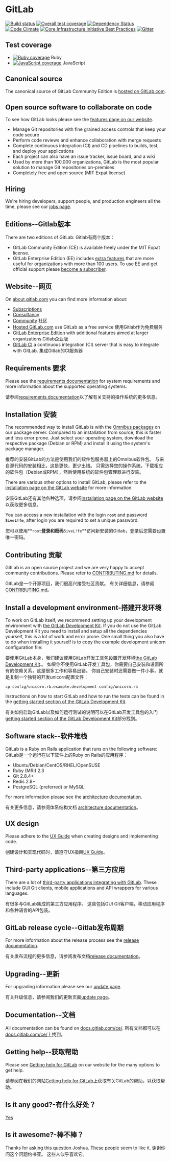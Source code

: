 # GitLab

[![Build status](https://gitlab.com/gitlab-org/gitlab-ce/badges/master/build.svg)](https://gitlab.com/gitlab-org/gitlab-ce/commits/master)
[![Overall test coverage](https://gitlab.com/gitlab-org/gitlab-ce/badges/master/coverage.svg)](https://gitlab.com/gitlab-org/gitlab-ce/pipelines)
[![Dependency Status](https://gemnasium.com/gitlabhq/gitlabhq.svg)](https://gemnasium.com/gitlabhq/gitlabhq)
[![Code Climate](https://codeclimate.com/github/gitlabhq/gitlabhq.svg)](https://codeclimate.com/github/gitlabhq/gitlabhq)
[![Core Infrastructure Initiative Best Practices](https://bestpractices.coreinfrastructure.org/projects/42/badge)](https://bestpractices.coreinfrastructure.org/projects/42)
[![Gitter](https://badges.gitter.im/gitlabhq/gitlabhq.svg)](https://gitter.im/gitlabhq/gitlabhq?utm_source=badge&utm_medium=badge&utm_campaign=pr-badge)

## Test coverage

- [![Ruby coverage](https://gitlab.com/gitlab-org/gitlab-ce/badges/master/coverage.svg?job=coverage)](https://gitlab-org.gitlab.io/gitlab-ce/coverage-ruby) Ruby
- [![JavaScript coverage](https://gitlab.com/gitlab-org/gitlab-ce/badges/master/coverage.svg?job=karma)](https://gitlab-org.gitlab.io/gitlab-ce/coverage-javascript) JavaScript

## Canonical source

The canonical source of GitLab Community Edition is [hosted on GitLab.com](https://gitlab.com/gitlab-org/gitlab-ce/).

## Open source software to collaborate on code

To see how GitLab looks please see the [features page on our website](https://about.gitlab.com/features/).

- Manage Git repositories with fine grained access controls that keep your code secure
- Perform code reviews and enhance collaboration with merge requests
- Complete continuous integration (CI) and CD pipelines to builds, test, and deploy your applications
- Each project can also have an issue tracker, issue board, and a wiki
- Used by more than 100,000 organizations, GitLab is the most popular solution to manage Git repositories on-premises
- Completely free and open source (MIT Expat license)

## Hiring

We're hiring developers, support people, and production engineers all the time, please see our [jobs page](https://about.gitlab.com/jobs/).

## Editions--Gitlab版本

There are two editions of GitLab:
Gitlab有两个版本：

- GitLab Community Edition (CE) is available freely under the MIT Expat license.
- GitLab Enterprise Edition (EE) includes [extra features](https://about.gitlab.com/products/#compare-options) that are more useful for organizations with more than 100 users. To use EE and get official support please [become a subscriber](https://about.gitlab.com/products/).

## Website--网页

On [about.gitlab.com](https://about.gitlab.com/) you can find more information about:

- [Subscriptions](https://about.gitlab.com/pricing/)
- [Consultancy](https://about.gitlab.com/consultancy/)
- [Community](https://about.gitlab.com/community/) 社区
- [Hosted GitLab.com](https://about.gitlab.com/gitlab-com/) use GitLab as a free service  使用Gitlab作为免费服务
- [GitLab Enterprise Edition](https://about.gitlab.com/features/#enterprise) with additional features aimed at larger organizations.Gitlab企业版
- [GitLab CI](https://about.gitlab.com/gitlab-ci/) a continuous integration (CI) server that is easy to integrate with GitLab. 集成Gitlab的CI服务器

## Requirements 要求

Please see the [requirements documentation](doc/install/requirements.md) for system requirements and more information about the supported operating systems.

请参阅[requirements documentation](doc/install/requirements.md)以了解有关支持的操作系统的更多信息。

## Installation 安装

The recommended way to install GitLab is with the [Omnibus packages](https://about.gitlab.com/downloads/) on our package server.
Compared to an installation from source, this is faster and less error prone.
Just select your operating system, download the respective package (Debian or RPM) and install it using the system's package manager.

推荐的安装GitLab的方法是使用我们的软件包服务器上的Omnibus软件包。 与来自源代码的安装相比，这是更快，更少出错。 只需选择您的操作系统，下载相应的软件包（Debian或RPM），然后使用系统的软件包管理器进行安装。


There are various other options to install GitLab, please refer to the [installation page on the GitLab website](https://about.gitlab.com/installation/) for more information.

安装GitLab还有其他各种选项，请参阅[installation page on the GitLab website](https://about.gitlab.com/installation/)以获取更多信息。

You can access a new installation with the login **`root`** and password **`5iveL!fe`**, after login you are required to set a unique password.

您可以使用**`root`**登录和密码**`5iveL!fe`**访问新安装的Gitlab，登录后您需要设置唯一密码。

## Contributing 贡献

GitLab is an open source project and we are very happy to accept community contributions. Please refer to [CONTRIBUTING.md](/CONTRIBUTING.md) for details.

GitLab是一个开源项目，我们很高兴接受社区贡献。 有关详细信息，请参阅[CONTRIBUTING.md](/CONTRIBUTING.md)。

## Install a development environment-搭建开发环境

To work on GitLab itself, we recommend setting up your development environment with [the GitLab Development Kit](https://gitlab.com/gitlab-org/gitlab-development-kit).
If you do not use the GitLab Development Kit you need to install and setup all the dependencies yourself, this is a lot of work and error prone.
One small thing you also have to do when installing it yourself is to copy the example development unicorn configuration file:

要使用GitLab本身，我们建议使用GitLab开发工具包设置开发环境[the GitLab Development Kit](https://gitlab.com/gitlab-org/gitlab-development-kit).。 如果你不使用GitLab开发工具包，你需要自己安装和设置所有的依赖关系，这是很多工作和容易出错。 你自己安装时还需要做一件小事，就是复制一个独特的开发unicorn配置文件：


    cp config/unicorn.rb.example.development config/unicorn.rb

Instructions on how to start GitLab and how to run the tests can be found in the [getting started section of the GitLab Development Kit](https://gitlab.com/gitlab-org/gitlab-development-kit#getting-started).

有关如何启动GitLab以及如何运行测试的说明可以在GitLab开发工具包的入门[getting started section of the GitLab Development Kit](https://gitlab.com/gitlab-org/gitlab-development-kit#getting-started)部分找到。

## Software stack--软件堆栈

GitLab is a Ruby on Rails application that runs on the following software:
GitLab是一个运行在以下软件上的Ruby on Rails的应用程序：

- Ubuntu/Debian/CentOS/RHEL/OpenSUSE
- Ruby (MRI) 2.3
- Git 2.8.4+
- Redis 2.8+
- PostgreSQL (preferred) or MySQL

For more information please see the [architecture documentation](https://docs.gitlab.com/ce/development/architecture.html).

有关更多信息，请参阅体系结构文档 [architecture documentation](https://docs.gitlab.com/ce/development/architecture.html)。

## UX design

Please adhere to the [UX Guide](doc/development/ux_guide/index.md) when creating designs and implementing code.

创建设计和实现代码时，请遵守UX指南[UX Guide](doc/development/ux_guide/index.md)。

## Third-party applications--第三方应用

There are a lot of [third-party applications integrating with GitLab](https://about.gitlab.com/applications/). These include GUI Git clients, mobile applications and API wrappers for various languages.

有很多与GitLab集成的第三方应用程序。 这些包括GUI Git客户端，移动应用程序和各种语言的API包装。

## GitLab release cycle--Gitlab发布周期

For more information about the release process see the [release documentation](https://gitlab.com/gitlab-org/release-tools/blob/master/README.md).

有关发布流程的更多信息，请参阅发布文档[release documentation](https://gitlab.com/gitlab-org/release-tools/blob/master/README.md)。

## Upgrading--更新

For upgrading information please see our [update page](https://about.gitlab.com/update/).

有关升级信息，请参阅我们的更新页面[update page](https://about.gitlab.com/update/)。

## Documentation--文档

All documentation can be found on [docs.gitlab.com/ce/](https://docs.gitlab.com/ce/).
所有文档都可以在[docs.gitlab.com/ce/](https://docs.gitlab.com/ce/)上找到。


## Getting help--获取帮助

Please see [Getting help for GitLab](https://about.gitlab.com/getting-help/) on our website for the many options to get help.

请参阅在我们的网站[Getting help for GitLab](https://about.gitlab.com/getting-help/)上获取有关GitLab的帮助，以获取帮助。

## Is it any good?-有什么好处？

[Yes](https://news.ycombinator.com/item?id=3067434)

## Is it awesome?-棒不棒？

Thanks for [asking this question](https://twitter.com/supersloth/status/489462789384056832) Joshua.
[These people](https://twitter.com/gitlab/likes) seem to like it.
谢谢你问这个问题约书亚。 这些人似乎喜欢它。

